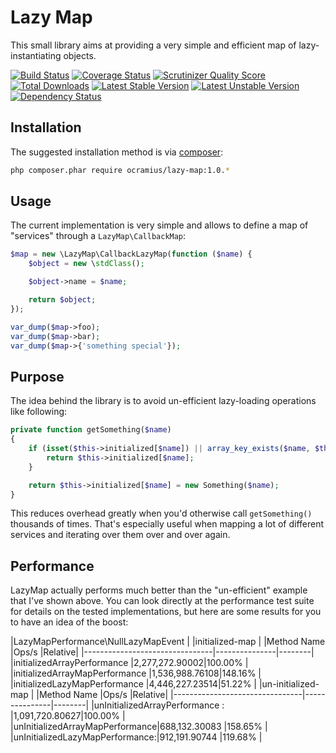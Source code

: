 # Lazy Map

This small library aims at providing a very simple and efficient map of lazy-instantiating objects.

[![Build Status](https://travis-ci.org/Ocramius/LazyMap.png?branch=master)](https://travis-ci.org/Ocramius/LazyMap)
[![Coverage Status](https://coveralls.io/repos/Ocramius/LazyMap/badge.png?branch=master)](https://coveralls.io/r/Ocramius/LazyMap)
[![Scrutinizer Quality Score](https://scrutinizer-ci.com/g/Ocramius/LazyMap/badges/quality-score.png?s=7b727f09ad4fe0ff092312a85eec8999e2e3e120)](https://scrutinizer-ci.com/g/Ocramius/LazyMap/)
[![Total Downloads](https://poser.pugx.org/ocramius/lazy-map/downloads.png)](https://packagist.org/packages/ocramius/lazy-map)
[![Latest Stable Version](https://poser.pugx.org/ocramius/lazy-map/v/stable.png)](https://packagist.org/packages/ocramius/lazy-map)
[![Latest Unstable Version](https://poser.pugx.org/ocramius/lazy-map/v/unstable.png)](https://packagist.org/packages/ocramius/lazy-map)
[![Dependency Status](https://www.versioneye.com/php/ocramius:lazy-map/dev-master/badge.png)](https://www.versioneye.com/php/ocramius:lazy-map/dev-master)

## Installation

The suggested installation method is via [composer](https://getcomposer.org/):

```sh
php composer.phar require ocramius/lazy-map:1.0.*
```

## Usage

The current implementation is very simple and allows to define a map of "services" through a
`LazyMap\CallbackMap`:

```php
$map = new \LazyMap\CallbackLazyMap(function ($name) {
    $object = new \stdClass();

    $object->name = $name;

    return $object;
});

var_dump($map->foo);
var_dump($map->bar);
var_dump($map->{'something special'});
```

## Purpose

The idea behind the library is to avoid un-efficient lazy-loading operations like following:

```php
private function getSomething($name)
{
    if (isset($this->initialized[$name]) || array_key_exists($name, $this->initialized)) {
        return $this->initialized[$name];
    }

    return $this->initialized[$name] = new Something($name);
}
```

This reduces overhead greatly when you'd otherwise call `getSomething()` thousands of times.
That's especially useful when mapping a lot of different services and iterating over them
over and over again.

## Performance

LazyMap actually performs much better than the "un-efficient" example that I've shown above.
You can look directly at the performance test suite for details on the tested implementations,
but here are some results for you to have an idea of the boost:

|LazyMapPerformance\NullLazyMapEvent                      |
|initialized-map                                          |
|Method Name                     |Ops/s          |Relative|
|--------------------------------|---------------|--------|
|initializedArrayPerformance     |2,277,272.90002|100.00% |
|initializedArrayMapPerformance  |1,536,988.76108|148.16% |
|initializedLazyMapPerformance   |4,446,227.23514|51.22%  |
|un-initialized-map                                       |
|Method Name                     |Ops/s          |Relative|
|--------------------------------|---------------|--------|
|unInitializedArrayPerformance : |1,091,720.80627|100.00% |
|unInitializedArrayMapPerformance|688,132.30083  |158.65% |
|unInitializedLazyMapPerformance:|912,191.90744  |119.68% |
